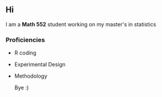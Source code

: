 ## Hi

I am a **Math 552** student working on my master's in statistics

### Proficiencies
+ R coding
+ Experimental Design
+ Methodology

  Bye :)
